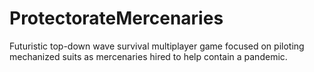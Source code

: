 # ProtectorateMercenaries
Futuristic top-down wave survival multiplayer game focused on piloting mechanized suits as mercenaries hired to help contain a pandemic. 
